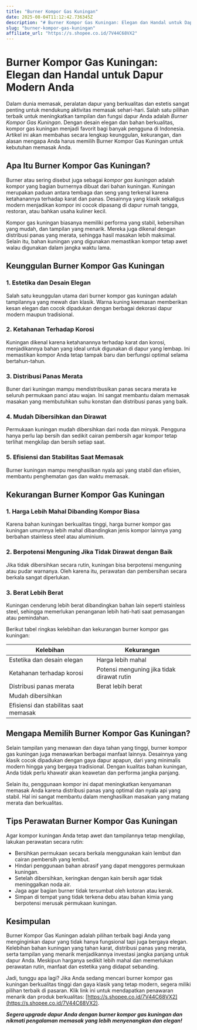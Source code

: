 ```yaml
---
title: "Burner Kompor Gas Kuningan"
date: 2025-08-04T11:12:42.736345Z
description: "# Burner Kompor Gas Kuningan: Elegan dan Handal untuk Dapur Modern Anda..."
slug: "burner-kompor-gas-kuningan"
affiliate_url: "https://s.shopee.co.id/7V44C68VX2"
---
```

# Burner Kompor Gas Kuningan: Elegan dan Handal untuk Dapur Modern Anda

Dalam dunia memasak, peralatan dapur yang berkualitas dan estetis sangat penting untuk mendukung aktivitas memasak sehari-hari. Salah satu pilihan terbaik untuk meningkatkan tampilan dan fungsi dapur Anda adalah *Burner Kompor Gas Kuningan*. Dengan desain elegan dan bahan berkualitas, kompor gas kuningan menjadi favorit bagi banyak pengguna di Indonesia. Artikel ini akan membahas secara lengkap keunggulan, kekurangan, dan alasan mengapa Anda harus memilih Burner Kompor Gas Kuningan untuk kebutuhan memasak Anda.

## Apa Itu Burner Kompor Gas Kuningan?

Burner atau sering disebut juga sebagai *kompor gas kuningan* adalah kompor yang bagian burnernya dibuat dari bahan kuningan. Kuningan merupakan paduan antara tembaga dan seng yang terkenal karena ketahanannya terhadap karat dan panas. Desainnya yang klasik sekaligus modern menjadikan kompor ini cocok dipasang di dapur rumah tangga, restoran, atau bahkan usaha kuliner kecil.

Kompor gas kuningan biasanya memiliki performa yang stabil, kebersihan yang mudah, dan tampilan yang menarik. Mereka juga dikenal dengan distribusi panas yang merata, sehingga hasil masakan lebih maksimal. Selain itu, bahan kuningan yang digunakan memastikan kompor tetap awet walau digunakan dalam jangka waktu lama.

## Keunggulan Burner Kompor Gas Kuningan

### 1. Estetika dan Desain Elegan

Salah satu keunggulan utama dari burner kompor gas kuningan adalah tampilannya yang mewah dan klasik. Warna kuning keemasan memberikan kesan elegan dan cocok dipadukan dengan berbagai dekorasi dapur modern maupun tradisional.

### 2. Ketahanan Terhadap Korosi

Kuningan dikenal karena ketahanannya terhadap karat dan korosi, menjadikannya bahan yang ideal untuk digunakan di dapur yang lembap. Ini memastikan kompor Anda tetap tampak baru dan berfungsi optimal selama bertahun-tahun.

### 3. Distribusi Panas Merata

Buner dari kuningan mampu mendistribusikan panas secara merata ke seluruh permukaan panci atau wajan. Ini sangat membantu dalam memasak masakan yang membutuhkan suhu konstan dan distribusi panas yang baik.

### 4. Mudah Dibersihkan dan Dirawat

Permukaan kuningan mudah dibersihkan dari noda dan minyak. Pengguna hanya perlu lap bersih dan sedikit cairan pembersih agar kompor tetap terlihat mengkilap dan bersih setiap saat.

### 5. Efisiensi dan Stabilitas Saat Memasak

Burner kuningan mampu menghasilkan nyala api yang stabil dan efisien, membantu penghematan gas dan waktu memasak.

## Kekurangan Burner Kompor Gas Kuningan

### 1. Harga Lebih Mahal Dibanding Kompor Biasa

Karena bahan kuningan berkualitas tinggi, harga burner kompor gas kuningan umumnya lebih mahal dibandingkan jenis kompor lainnya yang berbahan stainless steel atau aluminium.

### 2. Berpotensi Menguning Jika Tidak Dirawat dengan Baik

Jika tidak dibersihkan secara rutin, kuningan bisa berpotensi menguning atau pudar warnanya. Oleh karena itu, perawatan dan pembersihan secara berkala sangat diperlukan.

### 3. Berat Lebih Berat

Kuningan cenderung lebih berat dibandingkan bahan lain seperti stainless steel, sehingga memerlukan penanganan lebih hati-hati saat pemasangan atau pemindahan.

Berikut tabel ringkas kelebihan dan kekurangan burner kompor gas kuningan:

| Kelebihan                                      | Kekurangan                                       |
|------------------------------------------------|--------------------------------------------------|
| Estetika dan desain elegan                    | Harga lebih mahal                              |
| Ketahanan terhadap korosi                     | Potensi menguning jika tidak dirawat rutin    |
| Distribusi panas merata                        | Berat lebih berat                             |
| Mudah dibersihkan                             |                                              |
| Efisiensi dan stabilitas saat memasak        |                                              |

## Mengapa Memilih Burner Kompor Gas Kuningan?

Selain tampilan yang menawan dan daya tahan yang tinggi, burner kompor gas kuningan juga menawarkan berbagai manfaat lainnya. Desainnya yang klasik cocok dipadukan dengan gaya dapur apapun, dari yang minimalis modern hingga yang bergaya tradisional. Dengan kualitas bahan kuningan, Anda tidak perlu khawatir akan keawetan dan performa jangka panjang.

Selain itu, penggunaan kompor ini dapat meningkatkan kenyamanan memasak Anda karena distribusi panas yang optimal dan nyala api yang stabil. Hal ini sangat membantu dalam menghasilkan masakan yang matang merata dan berkualitas.

## Tips Perawatan Burner Kompor Gas Kuningan

Agar kompor kuningan Anda tetap awet dan tampilannya tetap mengkilap, lakukan perawatan secara rutin:

- Bersihkan permukaan secara berkala menggunakan kain lembut dan cairan pembersih yang lembut.
- Hindari penggunaan bahan abrasif yang dapat menggores permukaan kuningan.
- Setelah dibersihkan, keringkan dengan kain bersih agar tidak meninggalkan noda air.
- Jaga agar bagian burner tidak tersumbat oleh kotoran atau kerak.
- Simpan di tempat yang tidak terkena debu atau bahan kimia yang berpotensi merusak permukaan kuningan.

## Kesimpulan

Burner Kompor Gas Kuningan adalah pilihan terbaik bagi Anda yang menginginkan dapur yang tidak hanya fungsional tapi juga bergaya elegan. Kelebihan bahan kuningan yang tahan karat, distribusi panas yang merata, serta tampilan yang menarik menjadikannya investasi jangka panjang untuk dapur Anda. Meskipun harganya sedikit lebih mahal dan memerlukan perawatan rutin, manfaat dan estetika yang didapat sebanding.

Jadi, tunggu apa lagi? Jika Anda sedang mencari burner kompor gas kuningan berkualitas tinggi dan gaya klasik yang tetap modern, segera miliki pilihan terbaik di pasaran. Klik link ini untuk mendapatkan penawaran menarik dan produk berkualitas: [https://s.shopee.co.id/7V44C68VX2](https://s.shopee.co.id/7V44C68VX2).

***Segera upgrade dapur Anda dengan burner kompor gas kuningan dan nikmati pengalaman memasak yang lebih menyenangkan dan elegan!***